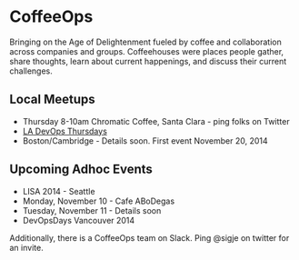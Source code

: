 # CoffeeOps

Bringing on the Age of Delightenment fueled by coffee and collaboration across companies and groups. Coffeehouses were places people gather, share thoughts, learn about current happenings, and discuss their current challenges.


## Local Meetups


* Thursday 8-10am Chromatic Coffee, Santa Clara - ping folks on Twitter
* [LA DevOps Thursdays](http://www.meetup.com/ladevops/events/218067202/)
* Boston/Cambridge - Details soon. First event November 20, 2014

## Upcoming Adhoc Events</h2>

* LISA 2014 - Seattle
 * Monday, November 10 - Cafe ABoDegas 
 * Tuesday, November 11 - Details soon
* DevOpsDays Vancouver 2014

Additionally, there is a CoffeeOps team on Slack. Ping @sigje on twitter for an invite.
